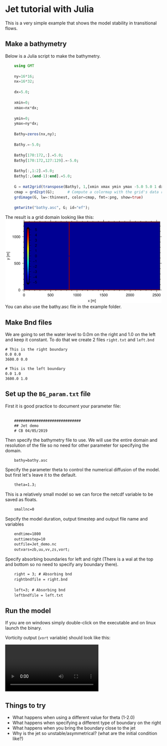 # Jet tutorial with Julia


This is a very simple example that shows the model stability in transitional flows.

## Make a bathymetry
Below is a Julia script to make the bathymetry.
``` julia
    using GMT
    
    ny=16*16;
    nx=16*32;
    
    dx=5.0;
    
    xmin=0;
    xmax=nx*dx;

    ymin=0;
    ymax=ny*dx;
    
    Bathy=zeros(nx,ny);

    Bathy.=-5.0;

    Bathy[170:172,:].=5.0;
    Bathy[170:172,127:129].=-5.0;

    Bathy[:,1:2].=5.0;
    Bathy[:,(end-1):end].=5.0;

    G = mat2grid(transpose(Bathy), 1,[xmin xmax ymin ymax -5.0 5.0 1 dx dx])
    cmap = grd2cpt(G);      # Compute a colormap with the grid's data range
    grdimage(G, lw=:thinnest, color=cmap, fmt=:png, show=true)

    gmtwrite("bathy.asc", G; id="ef");
```

The result is a grid domain looking like this:
![Bathy file](https://github.com/CyprienBosserelle/BG/blob/development/Examples/Jet/bathy_jet.png)
You can also use the bathy.asc file in the example folder.

## Make Bnd files
We are going to set the water level to 0.0m on the right and 1.0 on the left and keep it constant. To do that we create 2 files `right.txt` and `left.bnd`

``` text title="right.bnd"
# This is the right boundary
0.0 0.0
3600.0 0.0
```

``` text title="left.bnd"
# This is the left boundary
0.0 1.0
3600.0 1.0
```

## Set up the `BG_param.txt` file
First it is good practice to document your parameter file:

``` text title="BG_param.txt"

    ##############################
    ## Jet demo
    # CB 04/05/2019
```
Then specify the bathymetry file to use. We will use the entire domain and resolution of the file so no need for other parameter for specifying the domain.
``` text
    bathy=bathy.asc
```
Specify the parameter theta to control the numerical diffusion of the model. but first let's leave it to the default.
``` txt
    theta=1.3;
```
This is a relatively small model so we can force the netcdf variable to be saved as floats.
``` txt
    smallnc=0
```
Sepcify the model duration, output timestep and output file name and variables
``` txt
    endtime=1800
    outtimestep=10
    outfile=Jet_demo.nc
    outvars=zb,uu,vv,zs,vort;
```
Specify absorbing boundaries for left and right (There is a wal at the top and bottom so no need to specify any boundary there).
``` txt
    right = 3; # Absorbing bnd
    rightbndfile = right.bnd

    left=3; # Absorbing bnd
    leftbndfile = left.txt
```

## Run the model
 If you are on windows simply double-click on the executable and on linux launch the binary.

Vorticity output (`vort` variable) should look like this:

<!--- <video src="https://github.com/CyprienBosserelle/BG/blob/development/Examples/Jet/anim_01.mp4" width="320" height="200" controls preload></video>
[Video](https://youtu.be/f1A7EeeMlls)
--->
![type:video](../videos/jet_vort.mp4)

## Things to try

- What happens when using a different value for theta (1-2.0)
- What happens when specifying a different type of boundary on the right 
- What happens when you bring the boundary close to the jet
- Why is the jet so unstable/asymmetrical? (what are the initial condition like?)

